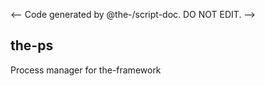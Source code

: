 <-- Code generated by @the-/script-doc. DO NOT EDIT. -->

<a name="module_the-ps"></a>

## the-ps
Process manager for the-framework

